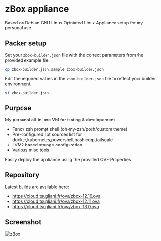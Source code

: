 # zBox appliance

Based on Debian GNU Linux
Opiniated Linux Appliance setup for my personal use.

## Packer setup

Set your `zbox-builder.json` file with the correct parameters from the provided example file.

```bash
cp zbox-builder.json.sample zbox-builder.json
```

Edit the required values in the `zbox-builder.json` file to reflect your builder environment.

```bash
vi zbox-builder.json
```


## Purpose

My personal all-in-one VM for testing & developement

- Fancy zsh prompt shell (oh-my-zsh/posh/custom theme)
- Pre-configured apt sources list for docker,kubernetes,powershell,hashicorp,tailscale
- LVM2 based storage configuration
- Various misc tools

Easily deploy the appliance using the provided OVF Properties

## Repository

Latest builds are available here:

- https://cloud.tsugliani.fr/ova/zbox-12.10.ova
- https://cloud.tsugliani.fr/ova/zbox-12.11.ova
- https://cloud.tsugliani.fr/ova/zbox-13.0.ova


## Screenshot

![zBox](https://cloud.tsugliani.fr/zbox-defaults.png)
